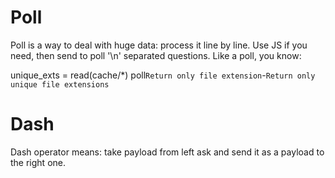 # Poll
Poll is a way to deal with huge data: process it line by line.
Use JS if you need, then send to poll '\n' separated questions.
Like a poll, you know:

unique_exts = read(cache/*) poll`
  Return only file extension
`-`
  Return only unique file extensions
`

# Dash
Dash operator means: take payload from left ask and send it as a payload to the right one.